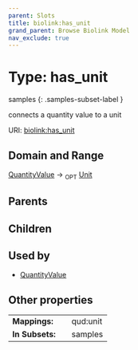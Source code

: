 ```yaml
---
parent: Slots
title: biolink:has_unit
grand_parent: Browse Biolink Model
nav_exclude: true
---
```


# Type: has_unit

samples
{: .samples-subset-label }


connects a quantity value to a unit

URI: [biolink:has_unit](https://w3id.org/biolink/vocab/has_unit)

## Domain and Range

[QuantityValue](QuantityValue.md) ->  <sub>OPT</sub> [Unit](types/Unit.md)

## Parents


## Children


## Used by

 * [QuantityValue](QuantityValue.md)

## Other properties

|  |  |  |
| --- | --- | --- |
| **Mappings:** | | qud:unit |
| **In Subsets:** | | samples |

